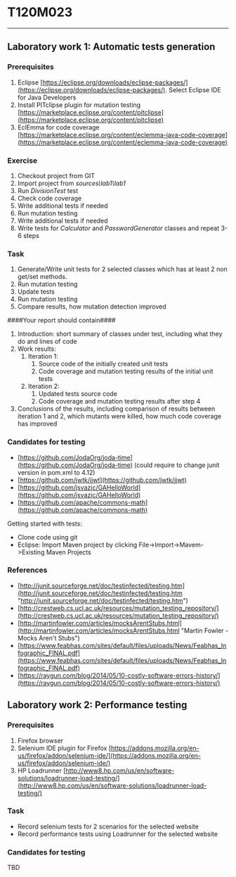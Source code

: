 # T120M023 #

----------

## Laboratory work 1: Automatic tests generation ##

### Prerequisites ###

1. Eclipse [https://eclipse.org/downloads/eclipse-packages/](https://eclipse.org/downloads/eclipse-packages/). Select Eclipse IDE for Java Developers
2. Install PITclipse plugin for mutation testing [https://marketplace.eclipse.org/content/pitclipse](https://marketplace.eclipse.org/content/pitclipse)
3. EclEmma for code coverage [https://marketplace.eclipse.org/content/eclemma-java-code-coverage](https://marketplace.eclipse.org/content/eclemma-java-code-coverage)

### Exercise ###

1. Checkout project from GIT 
2. Import project from *sources\lab1\lab1*
2. Run *DivisionTest* test
3. Check code coverage
4. Write additional tests if needed
5. Run mutation testing
6. Write additional tests if needed
7. Write tests for *Calculator* and *PasswordGenerator* classes and repeat 3-6 steps

### Task ###

1. Generate/Write unit tests for 2 selected classes which has at least 2 non get/set methods.
2. Run mutation testing
3. Update tests
4. Run mutation testing
5. Compare results, how mutation detection improved

####Your report should contain####

1. Introduction: short summary of classes under test, including what they do and lines of code
2. Work results:
	1. Iteration 1:
		1. Source code of the initially created unit tests
		1. Code coverage and mutation testing results of the initial unit tests
	1. Iteration 2:
		1. Updated tests source code
		1. Code coverage and mutation testing results after step 4
6. Conclusions of the results, including comparison of results between iteration 1 and 2, which mutants were killed, how much code coverage has improved



### Candidates for testing ###

- [https://github.com/JodaOrg/joda-time](https://github.com/JodaOrg/joda-time) (could require to change junit version in pom.xml to 4.12)
- [https://github.com/jwtk/jjwt](https://github.com/jwtk/jjwt)
- [https://github.com/jsvazic/GAHelloWorld](https://github.com/jsvazic/GAHelloWorld)
- [https://github.com/apache/commons-math](https://github.com/apache/commons-math)

Getting started with tests:

- Clone code using git
- Eclipse: Import Maven project by clicking File->Import->Mavem->Existing Maven Projects


### References ###
- [http://junit.sourceforge.net/doc/testinfected/testing.htm](http://junit.sourceforge.net/doc/testinfected/testing.htm "http://junit.sourceforge.net/doc/testinfected/testing.htm")
- [http://crestweb.cs.ucl.ac.uk/resources/mutation_testing_repository/](http://crestweb.cs.ucl.ac.uk/resources/mutation_testing_repository/)
- [http://martinfowler.com/articles/mocksArentStubs.html](http://martinfowler.com/articles/mocksArentStubs.html "Martin Fowler - Mocks Aren't Stubs")
- [https://www.feabhas.com/sites/default/files/uploads/News/Feabhas_Infographic_FINAL.pdf](https://www.feabhas.com/sites/default/files/uploads/News/Feabhas_Infographic_FINAL.pdf)
- [https://raygun.com/blog/2014/05/10-costly-software-errors-history/](https://raygun.com/blog/2014/05/10-costly-software-errors-history/)


## Laboratory work 2: Performance testing ##

### Prerequisites ###
1. Firefox browser
2. Selenium IDE plugin for Firefox [https://addons.mozilla.org/en-us/firefox/addon/selenium-ide/](https://addons.mozilla.org/en-us/firefox/addon/selenium-ide/)
3. HP Loadrunner [http://www8.hp.com/us/en/software-solutions/loadrunner-load-testing/](http://www8.hp.com/us/en/software-solutions/loadrunner-load-testing/)



### Task ###

 - Record selenium tests for 2 scenarios for the selected website
 - Record performance tests using Loadrunner for the selected website 

### Candidates for testing ###
TBD
